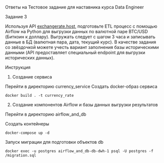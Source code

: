 Ответы на Тестовое задание для наставника курса Data Engineer

Задание 3 

Используя API [exchangerate.host](https://exchangerate.host/), подготовьте ETL процесс с помощью Airflow на Python для выгрузки данных по валютной паре BTC/USD (Биткоин к доллару). 
Выгружать следует с шагом 3 часа и записывать данные в БД (валютная пара, дата, текущий курс).
В качестве задания со звёздочкой можете учесть вариант заполнения базы историческими данными (API предоставляет специальный endpoint для выгрузки исторических данных).

Инструкция

1) Создание сервиса

Перейти в директорию currency_service
Создать docker-образ сервиса
```
docker build . -t currency_rate
```

2) Создание компонентов Airflow и базы данных выгрузки результатов

Перейти в директорию airflow_and_db

Создать контейнеры 
```
docker-compose up -d 
```

Запуск миграции для подготовки объектов db
```
docker exec -u postgres airflow_and_db-db-dwh-1 psql -U postgres -f /migration.sql
```


